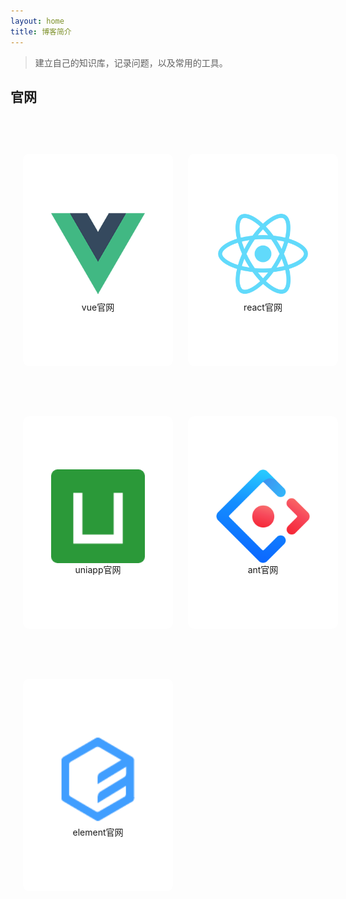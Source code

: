 ```yaml
---
layout: home
title: 博客简介
---
```


>建立自己的知识库，记录问题，以及常用的工具。

## 官网

<div class="container">
        <div class="card" onclick="window.open('https://cn.vuejs.org/')">
            <img class="img" src="./gitbook/images/vue.png" alt="">
            <span>vue官网</span>
        </div>
        <div class="card" onclick="window.open('https://react.docschina.org/')">
            <img class="img" src="./gitbook/images/react.png" alt="">
            <span>react官网</span>
        </div>
        <div class="card" onclick="window.open('https://uniapp.dcloud.net.cn/')">
            <img class="img" src="./gitbook/images/uniapp.png" alt="">
            <span>uniapp官网</span>
        </div>
        <div class="card" onclick="window.open('https://ant.design/index-cn">
            <img class="img" src="./gitbook/images/ant.svg" alt="">
            <span>ant官网</span>
        </div>
        <div class="card" onclick="window.open('https://element.eleme.cn/#/zh-CN">
            <img class="img" src="./gitbook/images/elementUi.jpg" alt="">
            <span>element官网</span>
        </div>
</div>

<style>
    .container{
        width: 100%;
        padding: 20px;
        display: flex;
        justify-content: space-between;
        align-items: center;
        flex-wrap: wrap;
    }
    .container:after{
        width: 100px;
        padding: 20px;
        content: ''
    }
    .card{
        padding: 20px;
        width: 200px;
        height: 300px;
        margin: 40px 0;
        background-color: #fff;
        border-radius: 10px;
        display: flex;
        flex-direction: column;
        justify-content: center;
        align-items: center;
        cursor: pointer;
        
    }
    .img{
        width: 150px; 
        height: 150px;
        border-radius: 10px;
    }
    .clamp{
        overflow: hidden;
        -webkit-line-clamp: 2;
        text-overflow: ellipsis;
        display: -webkit-box;
        -webkit-box-orient: vertical;
    }

    .card span {
        cursor: pointer;
        display: inline-block;
        position: relative;
        transition: 0.5s;
    }

    .card span:after {
        content: '»';
        position: absolute;
        opacity: 0;
        top: 0;
        right: -5px;
        transition: 0.5s;
    }
    .card:hover {
        box-shadow: 0 12px 16px 0 rgba(0,0,0,0.24), 0 17px 50px 0 rgba(0,0,0,0.19);
    }

    .card:hover span {
        padding-right: 15px;
    }

    .card:hover span:after {
        opacity: 1;
        right: 0;
    }
</style>

